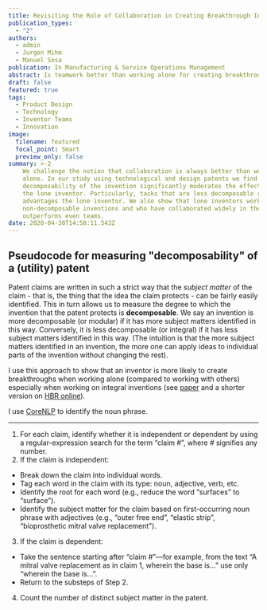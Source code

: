 ```yaml
---
title: Revisiting the Role of Collaboration in Creating Breakthrough Inventions
publication_types:
  - "2"
authors:
  - admin
  - Jurgen Mihm
  - Manuel Sosa
publication: In Manufacturing & Service Operations Management
abstract: Is teamwork better than working alone for creating breakthrough inventions? We challenge the widely accepted affirmative answer to this question. Extant research has consistently found that lone inventors significantly underperform teams in creating breakthroughs; thus it extols the benefits of teamwork while neglecting the role of single inventors. This paper offers an important counterweight to those empirical results by identifying a fundamental contingency under which teams might or might not outperform lone inventors: the degree of decomposability of the invention. By ignoring this contingency, past literature has systematically underestimated the role that lone inventors can play for companies. We use utility and design patent data for 1985–2009 to compare the effect—on the probability of creating a breakthrough—of working alone versus working with a team. Results: For utility patents, we do find that working alone reduces the likelihood of achieving a breakthrough. Yet this disadvantage of lone inventors is not evident for design patents. We theorize that the nearly nondecomposable nature of design is a major factor contributing to lone designers’ relative efficacy of achieving breakthroughs. This theory is then tested in the context of utility patents, where we can observe variation in inventions’ decomposability. We find that technology inventions that are difficult to decompose also relatively advantage lone inventors compared with teams, and we demonstrate that this finding reflects greater coordination costs when such inventions are attempted by teams. If one takes a myopic view of collaboration’s role, then our results suggest that working with others does not help develop outstanding nondecomposable inventions. Yet taking a long-term view reveals that lone inventors benefit more than do teams from having collaborated with others in the past. In fact, we find that past collaborations can help lone inventors outperform teams with regard to developing nondecomposable inventions. ast research has suggested that collaboration is universally beneficial in creating breakthrough inventions. However, such efforts have ignored crucial contingencies: we show why inventors should explicitly consider both the targeted invention’s decomposability and their own history of collaboration when deciding whether or not to work with a team on a given innovation.
draft: false
featured: true
tags:
  - Product Design
  - Technology
  - Inventor Teams
  - Innovation
image:
  filename: featured
  focal_point: Smart
  preview_only: false
summary: >-2
    We challenge the notion that collaboration is always better than working
    alone. In our study using technological and design patents we find that the
    decomposability of the invention significantly moderates the effectiveness of
    the lone inventor. Particularly, tasks that are less decomposable relatively
    advantages the lone inventor. We also show that lone inventors working on
    non-decomposable inventions and who have collaborated widely in the past
    outperforms even teams. 
date: 2020-04-30T14:58:11.543Z
---
```

## Pseudocode for measuring "decomposability" of a (utility) patent

Patent claims are written in such a strict way that the _subject matter_ of the claim - that is, the thing that the idea the claim protects - can be fairly easily identified. This in turn allows us to measure the degree to which the invention that the patent protects is **decomposable**. We say an invention is more decomposable (or modular) if it has more subject matters identified in this way. Conversely, it is less decomposable (or integral) if it has less subject matters identified in this way. (The intuition is that the more subject matters identified in an invention, the more one can apply ideas to individual parts of the invention without changing the rest). 

I use this approach to show that an inventor is more likely to create breakthroughs when working alone (compared to working with others) especially when working on integral inventions (see [paper](https://pubsonline.informs.org/doi/abs/10.1287/msom.2019.0858) and a shorter version on [HBR online](https://hbr.org/2019/12/when-individuals-are-more-innovative-than-teams)). 

I use [CoreNLP](https://stanfordnlp.github.io/CoreNLP/) to identify the noun phrase. 

***

1.	For each claim, identify whether it is independent or dependent by using a regular-expression search for the term “claim #”, where # signifies any number.
2.	If the claim is independent:
*	Break down the claim into individual words.
*	Tag each word in the claim with its type: noun, adjective, verb, etc.
*	Identify the root for each word (e.g., reduce the word “surfaces” to “surface”).
*	Identify the subject matter for the claim based on first-occurring noun phrase with adjectives 
(e.g., “outer free end”, “elastic strip”, “bioprosthetic mitral valve replacement”).
3.	If the claim is dependent:
*	Take the sentence starting after “claim #”—for example, from the text “A mitral valve replacement as in claim 1, wherein the base is…” use only “wherein the base is…”.
*	Return to the substeps of Step 2.
4.	Count the number of distinct subject matter in the patent.
